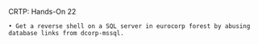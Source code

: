 CRTP: Hands-On 22

```
• Get a reverse shell on a SQL server in eurocorp forest by abusing database links from dcorp-mssql.
```

